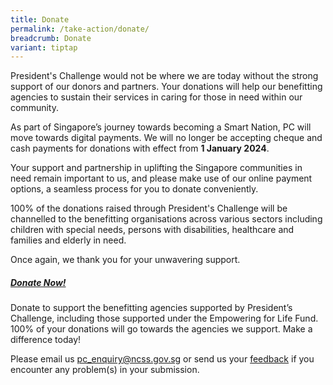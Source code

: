 ```yaml
---
title: Donate
permalink: /take-action/donate/
breadcrumb: Donate
variant: tiptap
---
```

<p>President's Challenge would not be where we are today without the strong
support of our donors and partners. Your donations will help our benefitting
agencies to sustain their services in caring for those in need within our
community.</p>
<p>As part of Singapore’s journey towards becoming a Smart Nation, PC will
move towards digital payments. We will no longer be accepting cheque and
cash payments for donations with effect from <strong>1 January 2024</strong>.</p>
<p>Your support and partnership in uplifting the Singapore communities in
need remain important to us, and please make use of our online payment
options, a seamless process for you to donate conveniently.</p>
<p>100% of the donations raised through President's Challenge will be channelled
to the benefitting organisations across various sectors including children
with special needs, persons with disabilities, healthcare and families
and elderly in need.</p>
<p>Once again, we thank you for your unwavering support.</p>
<h5><a href="https://donate.stripe.com/00gcQzevAcvq47e4gy" rel="noopener noreferrer nofollow" target="_blank">Donate Now!</a></h5>
<p>Donate to support the benefitting agencies supported by President’s Challenge,
including those supported under the Empowering for Life Fund. 100% of your
donations will go towards the agencies we support. Make a difference today!</p>
<p>Please email us <a href="pc_enquiry@ncss.gov.sg" rel="noopener noreferrer nofollow" target="_blank">pc_enquiry@ncss.gov.sg</a> or
send us your <a href="https://form.gov.sg/5e7c0d4734d8b200113b99be" rel="noopener noreferrer nofollow" target="_blank">feedback</a> if
you encounter any problem(s) in your submission.</p>